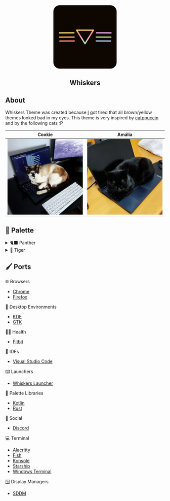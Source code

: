 <div align="center">

<img src="https://raw.githubusercontent.com/Whiskers-Color-Scheme/assets/main/logos/readme-logo.png" width="200">

## Whiskers

</div>

## About

Whiskers Theme was created because [I](https://github.com/lighttigerxiv) got tired that all brown/yellow themes looked bad in my eyes.
This theme is very inspired by [catppuccin](https://github.com/catppuccin/catppuccin) and by the following cats :P

| Cookie                                     | Amália                                     |
| ------------------------------------------ | ------------------------------------------ |
| <img src="assets/cookie.webp" width="300"> | <img src="assets/amalia.webp" width="300"> |

## 🎨 Palette

<details>
<summary>🐈‍⬛ Panther</summary>

|                                                                     | Name         | Hex     | RGB                | HSL                 |
| ------------------------------------------------------------------- | ------------ | ------- | ------------------ | ------------------- |
| <img src="assets/panther-banana.svg" width="20" height="20">        | Banana       | #FFE072 | rgb(255, 224, 114) | hsl(47, 100%, 73%)  |
| <img src="assets/panther-blueberry.svg" width="20" height="20">     | Blueberry    | #A5CEFF | rgb(165, 206, 255) | hsl(213, 100%, 82%) |
| <img src="assets/panther-cherry.svg" width="20" height="20">        | Cherry       | #FF8C7C | rgb(255, 140, 124) | hsl(7, 100%, 74%)   |
| <img src="assets/panther-grape.svg" width="20" height="20">         | Grape        | #FFAAF5 | rgb(255, 170, 245) | hsl(307, 100%, 83%) |
| <img src="assets/panther-kiwi.svg" width="20" height="20">          | Kiwi         | #B1E380 | rgb(177, 227, 128) | hsl(90, 64%, 70%)   |
| <img src="assets/panther-tangerine.svg" width="20" height="20">     | Tangerine    | #FFB26C | rgb(255, 178, 108) | hsl(29, 100%, 71%)  |
| <img src="assets/panther-neutral.svg" width="20" height="20">       | Neutral      | #000000 | rgb(0, 0, 0)       | hsl(0, 0%, 0%)      |
| <img src="assets/panther-neutral-two.svg" width="20" height="20">   | NeutralTwo   | #0E0600 | rgb(14, 6, 0)      | hsl(26, 100%, 3%)   |
| <img src="assets/panther-neutral-three.svg" width="20" height="20"> | NeutralThree | #140800 | rgb(20, 8, 0)      | hsl(24, 100%, 4%)   |
| <img src="assets/panther-neutral-four.svg" width="20" height="20">   | NeutralFour   | #1B0B00 | rgb(27 ,11, 0)     | hsl(24, 100%, 5%)   |
| <img src="assets/panther-neutral-five.svg" width="20" height="20">  | NeutralFive  | #210D00 | rgb(33, 13, 0)     | hsl(24, 100%, 6%)   |
| <img src="assets/panther-neutral-six.svg" width="20" height="20">   | NeutralSix   | #301300 | rgb(48, 19, 0)     | hsl(24, 100%, 9%)   |
| <img src="assets/panther-neutral-seven.svg" width="20" height="20"> | NeutralSeven | #401A00 | rgb(64, 26, 0)     | hsl(24, 100%, 13%)  |
| <img src="assets/panther-neutral-eight.svg" width="20" height="20"> | NeutralEight | #502000 | rgb(80, 32, 0)     | hsl(24, 100%, 16%)  |
| <img src="assets/panther-text.svg" width="20" height="20">          | Text         | #FFEEE2 | rgb(255, 238, 226) | hsl(25, 100%, 94%)  |
| <img src="assets/panther-text-two.svg" width="20" height="20">      | TextTwo      | #E5D2C5 | rgb(229, 210, 197) | hsl(24, 38%, 84%)   |
| <img src="assets/panther-text-three.svg" width="20" height="20">    | TextThree    | #CFBBAD | rgb(207, 187, 173) | hsl(25, 26%, 75%)   |
| <img src="assets/panther-text-four.svg" width="20" height="20">      | TextFour      | #B5A8A0 | rgb(181, 168, 160) | hsl(23, 12%, 67%)   |

</details>

<details>
<summary>🐯 Tiger</summary>

|                                                                   | Name         | Hex     | RGB                | HSL                |
| ----------------------------------------------------------------- | ------------ | ------- | ------------------ | ------------------ |
| <img src="assets/tiger-banana.svg" width="20" height="20">        | Banana       | #A87B0A | rgb(168, 123, 10)  | hsl(43, 89%, 35%)  |
| <img src="assets/tiger-blueberry.svg" width="20" height="20">     | Blueberry    | #5284BE | rgb(82, 132, 190)  | hsl(212, 45%, 53%) |
| <img src="assets/tiger-cherry.svg" width="20" height="20">        | Cherry       | #B43A2A | rgb(180, 58, 42)   | hsl(7, 62%, 44%)   |
| <img src="assets/tiger-grape.svg" width="20" height="20">         | Grape        | #7D0E70 | rgb(125, 14, 112)  | hsl(307, 80%, 27%) |
| <img src="assets/tiger-kiwi.svg" width="20" height="20">          | Kiwi         | #6A9534 | rgb(106, 149, 52)  | hsl(87, 48%, 39%)  |
| <img src="assets/tiger-tangerine.svg" width="20" height="20">     | Tangerine    | #C15D01 | rgb(193, 93, 1)    | hsl(29, 99%, 38%)  |
| <img src="assets/tiger-neutral.svg" width="20" height="20">       | NeutralOne   | #FFFCF8 | rgb(255, 252, 248) | hsl(34, 100%, 99%) |
| <img src="assets/tiger-neutral-two.svg" width="20" height="20">   | NeutralTwo   | #FFF9F0 | rgb(255, 249, 240) | hsl(36, 100%, 97%) |
| <img src="assets/tiger-neutral-three.svg" width="20" height="20"> | NeutralThree | #FFF5E7 | rgb(255, 245, 231) | hsl(35, 100%, 95%) |
| <img src="assets/tiger-neutral-four.svg" width="20" height="20">   | NeutralFour   | #FFF3E2 | rgb(255, 243, 226) | hsl(35, 100%, 94%) |
| <img src="assets/tiger-neutral-five.svg" width="20" height="20">  | NeutralFive  | #FFF1DD | rgb(255, 241, 221) | hsl(35, 100%, 93%) |
| <img src="assets/tiger-neutral-six.svg" width="20" height="20">   | NeutralSix   | #FFF0DA | rgb(255, 240, 218) | hsl(36, 100%, 93%) |
| <img src="assets/tiger-neutral-seven.svg" width="20" height="20"> | NeutralSeven | #FFEFD7 | rgb(255, 239, 215) | hsl(36, 100%, 92%) |
| <img src="assets/tiger-neutral-eight.svg" width="20" height="20"> | NeutralEight | #FFECCF | rgb(255, 236, 207) | hsl(36, 100%, 91%) |
| <img src="assets/tiger-text.svg" width="20" height="20">          | Text         | #3E1900 | rgb(62, 25, 0)     | hsl(24, 100%, 12%) |
| <img src="assets/tiger-text-two.svg" width="20" height="20">      | TextTwo      | #865C3A | rgb(134, 92, 58)   | hsl(27, 40%, 38%)  |
| <img src="assets/tiger-text-three.svg" width="20" height="20">    | TextThree    | #A17A5A | rgb(161, 122, 90)  | hsl(27, 28%, 49%)  |
| <img src="assets/tiger-text-four.svg" width="20" height="20">      | TextFour      | #AE917C | rgb(174, 145, 124) | hsl(25, 24%, 58%)  |

</details>

## 🖌️ Ports

🌐 Browsers

- [Chrome](https://github.com/Whiskers-Color-Scheme/chrome)
- [Firefox](https://github.com/Whiskers-Color-Scheme/firefox)

🌆 Desktop Environments

- [KDE](https://github.com/Whiskers-Color-Scheme/kde)
- [GTK](https://github.com/Whiskers-Color-Scheme/gtk)

🏃‍♂️ Health

- [Fitbit](https://github.com/Whiskers-Color-Scheme/fitbit)

🐛 IDEs

- [Visual Studio Code](https://github.com/Whiskers-Color-Scheme/vscode)

⌨️ Launchers

- [Whiskers Launcher](https://github.com/Whiskers-Color-Scheme/whiskers-launcher)

🎨 Palette Libraries

- [Kotlin](https://github.com/Whiskers-Color-Scheme/whiskers-palette-kt)
- [Rust](https://github.com/Whiskers-Color-Scheme/whiskers-palette-rs)

💬 Social

- [Discord](https://github.com/Whiskers-Color-Scheme/discord)

💻 Terminal

- [Alacritty](https://github.com/Whiskers-Color-Scheme/alacritty)
- [Fish](https://github.com/Whiskers-Color-Scheme/fish)
- [Konsole](https://github.com/Whiskers-Color-Scheme/konsole)
- [Starship](https://github.com/Whiskers-Color-Scheme/starship)
- [Windows Terminal](https://github.com/Whiskers-Color-Scheme/windows-terminal)

🪟 Display Managers

- [SDDM](https://github.com/Whiskers-Color-Scheme/sddm)
